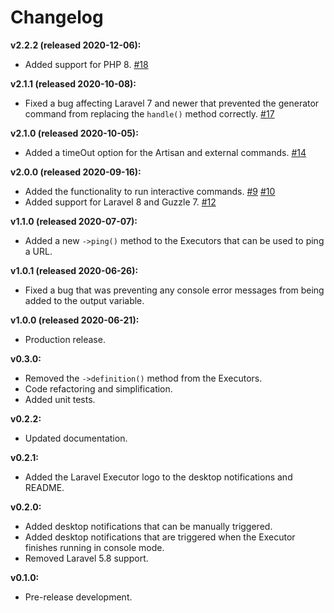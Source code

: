# Changelog

**v2.2.2 (released 2020-12-06):**
- Added support for PHP 8. [#18](https://github.com/ash-jc-allen/laravel-executor/pull/18)

**v2.1.1 (released 2020-10-08):**
- Fixed a bug affecting Laravel 7 and newer that prevented the generator command from replacing the ``` handle() ``` method correctly. [#17](https://github.com/ash-jc-allen/laravel-executor/pull/17)

**v2.1.0 (released 2020-10-05):**
- Added a timeOut option for the Artisan and external commands.  [#14](https://github.com/ash-jc-allen/laravel-executor/pull/14)

**v2.0.0 (released 2020-09-16):**
- Added the functionality to run interactive commands. [#9](https://github.com/ash-jc-allen/laravel-executor/pull/9) [#10](https://github.com/ash-jc-allen/laravel-executor/pull/10)
- Added support for Laravel 8 and Guzzle 7. [#12](https://github.com/ash-jc-allen/laravel-executor/pull/12)

**v1.1.0 (released 2020-07-07):**
- Added a new ``` ->ping() ``` method to the Executors that can be used to ping a URL.

**v1.0.1 (released 2020-06-26):**
- Fixed a bug that was preventing any console error messages from being added to the output variable.

**v1.0.0 (released 2020-06-21):**
- Production release.

**v0.3.0:**
- Removed the ``` ->definition() ``` method from the Executors.
- Code refactoring and simplification.
- Added unit tests.

**v0.2.2:**
- Updated documentation.

**v0.2.1:**
- Added the Laravel Executor logo to the desktop notifications and README.

**v0.2.0:**
- Added desktop notifications that can be manually triggered.
- Added desktop notifications that are triggered when the Executor finishes running in console mode.
- Removed Laravel 5.8 support.

**v0.1.0:**
- Pre-release development.
